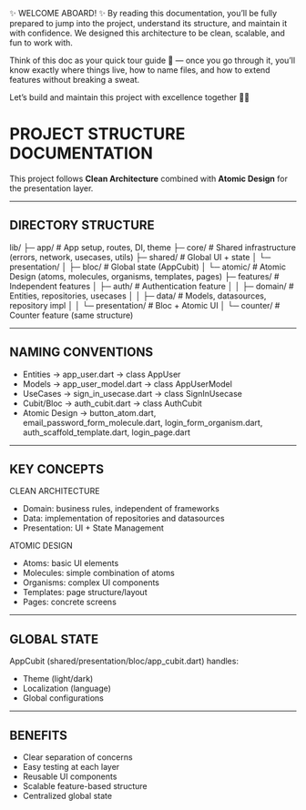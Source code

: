 ✨ WELCOME ABOARD! ✨
By reading this documentation, you’ll be fully prepared to jump into the project, understand its structure, and maintain it with confidence.
We designed this architecture to be clean, scalable, and fun to work with.

Think of this doc as your quick tour guide 🚀 — once you go through it, you’ll know exactly where things live, how to name files,
and how to extend features without breaking a sweat.

Let’s build and maintain this project with excellence together 💪🔥

# PROJECT STRUCTURE DOCUMENTATION

This project follows **Clean Architecture** combined with **Atomic Design** for the presentation layer.

---

## DIRECTORY STRUCTURE

lib/
├─ app/ # App setup, routes, DI, theme
├─ core/ # Shared infrastructure (errors, network, usecases, utils)
├─ shared/ # Global UI + state
│ └─ presentation/
│ ├─ bloc/ # Global state (AppCubit)
│ └─ atomic/ # Atomic Design (atoms, molecules, organisms, templates, pages)
├─ features/ # Independent features
│ ├─ auth/ # Authentication feature
│ │ ├─ domain/ # Entities, repositories, usecases
│ │ ├─ data/ # Models, datasources, repository impl
│ │ └─ presentation/ # Bloc + Atomic UI
│ └─ counter/ # Counter feature (same structure)

---

## NAMING CONVENTIONS

- Entities -> app_user.dart -> class AppUser
- Models -> app_user_model.dart -> class AppUserModel
- UseCases -> sign_in_usecase.dart -> class SignInUsecase
- Cubit/Bloc -> auth_cubit.dart -> class AuthCubit
- Atomic Design -> button_atom.dart, email_password_form_molecule.dart,
  login_form_organism.dart, auth_scaffold_template.dart, login_page.dart

---

## KEY CONCEPTS

CLEAN ARCHITECTURE

- Domain: business rules, independent of frameworks
- Data: implementation of repositories and datasources
- Presentation: UI + State Management

ATOMIC DESIGN

- Atoms: basic UI elements
- Molecules: simple combination of atoms
- Organisms: complex UI components
- Templates: page structure/layout
- Pages: concrete screens

---

## GLOBAL STATE

AppCubit (shared/presentation/bloc/app_cubit.dart) handles:

- Theme (light/dark)
- Localization (language)
- Global configurations

---

## BENEFITS

- Clear separation of concerns
- Easy testing at each layer
- Reusable UI components
- Scalable feature-based structure
- Centralized global state
